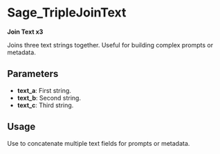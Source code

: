 # Sage_TripleJoinText

**Join Text x3**

Joins three text strings together. Useful for building complex prompts or metadata.

## Parameters
- **text_a**: First string.
- **text_b**: Second string.
- **text_c**: Third string.

## Usage
Use to concatenate multiple text fields for prompts or metadata.
